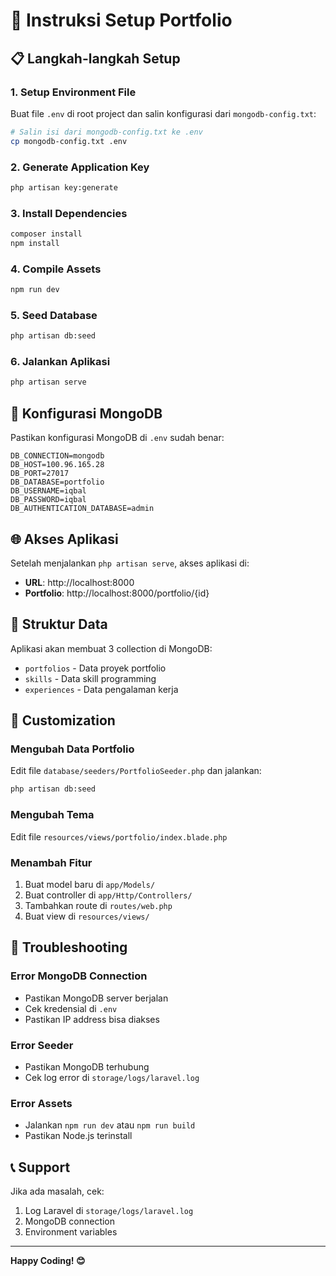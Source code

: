 # 🚀 Instruksi Setup Portfolio

## 📋 Langkah-langkah Setup

### 1. Setup Environment File

Buat file `.env` di root project dan salin konfigurasi dari `mongodb-config.txt`:

```bash
# Salin isi dari mongodb-config.txt ke .env
cp mongodb-config.txt .env
```

### 2. Generate Application Key

```bash
php artisan key:generate
```

### 3. Install Dependencies

```bash
composer install
npm install
```

### 4. Compile Assets

```bash
npm run dev
```

### 5. Seed Database

```bash
php artisan db:seed
```

### 6. Jalankan Aplikasi

```bash
php artisan serve
```

## 🔧 Konfigurasi MongoDB

Pastikan konfigurasi MongoDB di `.env` sudah benar:

```env
DB_CONNECTION=mongodb
DB_HOST=100.96.165.28
DB_PORT=27017
DB_DATABASE=portfolio
DB_USERNAME=iqbal
DB_PASSWORD=iqbal
DB_AUTHENTICATION_DATABASE=admin
```

## 🌐 Akses Aplikasi

Setelah menjalankan `php artisan serve`, akses aplikasi di:

-   **URL**: http://localhost:8000
-   **Portfolio**: http://localhost:8000/portfolio/{id}

## 📁 Struktur Data

Aplikasi akan membuat 3 collection di MongoDB:

-   `portfolios` - Data proyek portfolio
-   `skills` - Data skill programming
-   `experiences` - Data pengalaman kerja

## 🎨 Customization

### Mengubah Data Portfolio

Edit file `database/seeders/PortfolioSeeder.php` dan jalankan:

```bash
php artisan db:seed
```

### Mengubah Tema

Edit file `resources/views/portfolio/index.blade.php`

### Menambah Fitur

1. Buat model baru di `app/Models/`
2. Buat controller di `app/Http/Controllers/`
3. Tambahkan route di `routes/web.php`
4. Buat view di `resources/views/`

## 🐛 Troubleshooting

### Error MongoDB Connection

-   Pastikan MongoDB server berjalan
-   Cek kredensial di `.env`
-   Pastikan IP address bisa diakses

### Error Seeder

-   Pastikan MongoDB terhubung
-   Cek log error di `storage/logs/laravel.log`

### Error Assets

-   Jalankan `npm run dev` atau `npm run build`
-   Pastikan Node.js terinstall

## 📞 Support

Jika ada masalah, cek:

1. Log Laravel di `storage/logs/laravel.log`
2. MongoDB connection
3. Environment variables

---

**Happy Coding! 😊**
